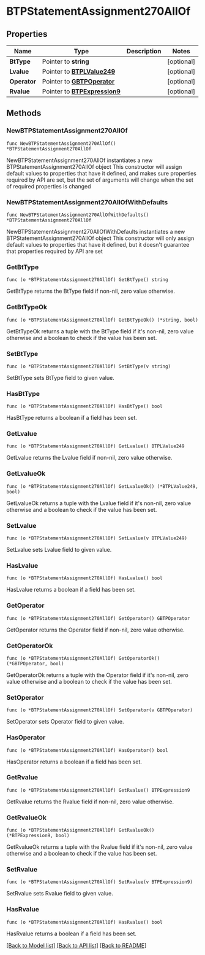 # BTPStatementAssignment270AllOf

## Properties

Name | Type | Description | Notes
------------ | ------------- | ------------- | -------------
**BtType** | Pointer to **string** |  | [optional] 
**Lvalue** | Pointer to [**BTPLValue249**](BTPLValue249.md) |  | [optional] 
**Operator** | Pointer to [**GBTPOperator**](GBTPOperator.md) |  | [optional] 
**Rvalue** | Pointer to [**BTPExpression9**](BTPExpression9.md) |  | [optional] 

## Methods

### NewBTPStatementAssignment270AllOf

`func NewBTPStatementAssignment270AllOf() *BTPStatementAssignment270AllOf`

NewBTPStatementAssignment270AllOf instantiates a new BTPStatementAssignment270AllOf object
This constructor will assign default values to properties that have it defined,
and makes sure properties required by API are set, but the set of arguments
will change when the set of required properties is changed

### NewBTPStatementAssignment270AllOfWithDefaults

`func NewBTPStatementAssignment270AllOfWithDefaults() *BTPStatementAssignment270AllOf`

NewBTPStatementAssignment270AllOfWithDefaults instantiates a new BTPStatementAssignment270AllOf object
This constructor will only assign default values to properties that have it defined,
but it doesn't guarantee that properties required by API are set

### GetBtType

`func (o *BTPStatementAssignment270AllOf) GetBtType() string`

GetBtType returns the BtType field if non-nil, zero value otherwise.

### GetBtTypeOk

`func (o *BTPStatementAssignment270AllOf) GetBtTypeOk() (*string, bool)`

GetBtTypeOk returns a tuple with the BtType field if it's non-nil, zero value otherwise
and a boolean to check if the value has been set.

### SetBtType

`func (o *BTPStatementAssignment270AllOf) SetBtType(v string)`

SetBtType sets BtType field to given value.

### HasBtType

`func (o *BTPStatementAssignment270AllOf) HasBtType() bool`

HasBtType returns a boolean if a field has been set.

### GetLvalue

`func (o *BTPStatementAssignment270AllOf) GetLvalue() BTPLValue249`

GetLvalue returns the Lvalue field if non-nil, zero value otherwise.

### GetLvalueOk

`func (o *BTPStatementAssignment270AllOf) GetLvalueOk() (*BTPLValue249, bool)`

GetLvalueOk returns a tuple with the Lvalue field if it's non-nil, zero value otherwise
and a boolean to check if the value has been set.

### SetLvalue

`func (o *BTPStatementAssignment270AllOf) SetLvalue(v BTPLValue249)`

SetLvalue sets Lvalue field to given value.

### HasLvalue

`func (o *BTPStatementAssignment270AllOf) HasLvalue() bool`

HasLvalue returns a boolean if a field has been set.

### GetOperator

`func (o *BTPStatementAssignment270AllOf) GetOperator() GBTPOperator`

GetOperator returns the Operator field if non-nil, zero value otherwise.

### GetOperatorOk

`func (o *BTPStatementAssignment270AllOf) GetOperatorOk() (*GBTPOperator, bool)`

GetOperatorOk returns a tuple with the Operator field if it's non-nil, zero value otherwise
and a boolean to check if the value has been set.

### SetOperator

`func (o *BTPStatementAssignment270AllOf) SetOperator(v GBTPOperator)`

SetOperator sets Operator field to given value.

### HasOperator

`func (o *BTPStatementAssignment270AllOf) HasOperator() bool`

HasOperator returns a boolean if a field has been set.

### GetRvalue

`func (o *BTPStatementAssignment270AllOf) GetRvalue() BTPExpression9`

GetRvalue returns the Rvalue field if non-nil, zero value otherwise.

### GetRvalueOk

`func (o *BTPStatementAssignment270AllOf) GetRvalueOk() (*BTPExpression9, bool)`

GetRvalueOk returns a tuple with the Rvalue field if it's non-nil, zero value otherwise
and a boolean to check if the value has been set.

### SetRvalue

`func (o *BTPStatementAssignment270AllOf) SetRvalue(v BTPExpression9)`

SetRvalue sets Rvalue field to given value.

### HasRvalue

`func (o *BTPStatementAssignment270AllOf) HasRvalue() bool`

HasRvalue returns a boolean if a field has been set.


[[Back to Model list]](../README.md#documentation-for-models) [[Back to API list]](../README.md#documentation-for-api-endpoints) [[Back to README]](../README.md)


